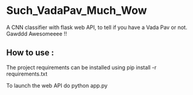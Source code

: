 # Such_VadaPav_Much_Wow
A CNN classifier with flask web API, to tell if you have a Vada Pav or not.  Gawddd Awesomeeee !!

## How to use :
The project requirements can be installed using
	pip install -r requirements.txt

To launch the web API do
  python app.py
  


